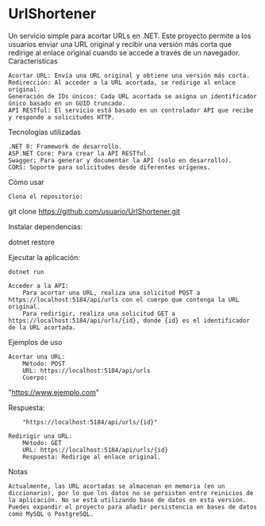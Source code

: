 # UrlShortener

Un servicio simple para acortar URLs en .NET. Este proyecto permite a los usuarios enviar una URL original y recibir una versión más corta que redirige al enlace original cuando se accede a través de un navegador.
Características

    Acortar URL: Envía una URL original y obtiene una versión más corta.
    Redirección: Al acceder a la URL acortada, se redirige al enlace original.
    Generación de IDs únicos: Cada URL acortada se asigna un identificador único basado en un GUID truncado.
    API RESTful: El servicio está basado en un controlador API que recibe y responde a solicitudes HTTP.

Tecnologías utilizadas

    .NET 8: Framework de desarrollo.
    ASP.NET Core: Para crear la API RESTful.
    Swagger: Para generar y documentar la API (solo en desarrollo).
    CORS: Soporte para solicitudes desde diferentes orígenes.

Cómo usar

    Clona el repositorio:

git clone https://github.com/usuario/UrlShortener.git

Instalar dependencias:

dotnet restore

Ejecutar la aplicación:

    dotnet run

    Acceder a la API:
        Para acortar una URL, realiza una solicitud POST a https://localhost:5184/api/urls con el cuerpo que contenga la URL original.
        Para redirigir, realiza una solicitud GET a https://localhost:5184/api/urls/{id}, donde {id} es el identificador de la URL acortada.

Ejemplos de uso

    Acortar una URL:
        Método: POST
        URL: https://localhost:5184/api/urls
        Cuerpo:

"https://www.ejemplo.com"

Respuesta:

        "https://localhost:5184/api/urls/{id}"

    Redirigir una URL:
        Método: GET
        URL: https://localhost:5184/api/urls/{id}
        Respuesta: Redirige al enlace original.

Notas

    Actualmente, las URL acortadas se almacenan en memoria (en un diccionario), por lo que los datos no se persisten entre reinicios de la aplicación. No se está utilizando base de datos en esta versión.
    Puedes expandir el proyecto para añadir persistencia en bases de datos como MySQL o PostgreSQL.

